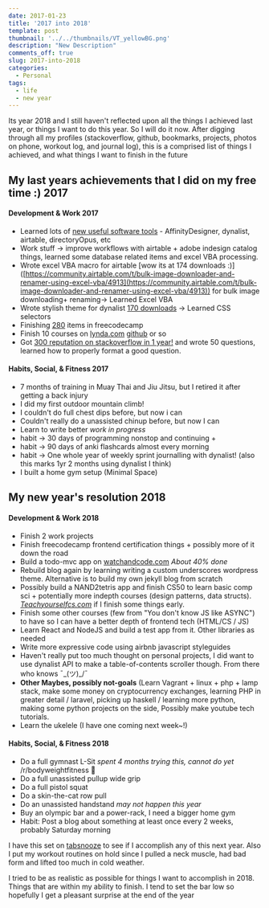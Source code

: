 ```yaml
---
date: 2017-01-23
title: '2017 into 2018'
template: post
thumbnail: '../../thumbnails/VT_yellowBG.png'
description: "New Description"
comments_off: true
slug: 2017-into-2018
categories:
  - Personal
tags:
  - life
  - new year
---
```


Its year 2018 and I still haven't reflected upon all the things I achieved last year, or things I want to do this year. So I will do it now. After digging through all my profiles (stackoverflow, github, bookmarks, projects, photos on phone, workout log, and journal log), this is a comprised list of things I achieved, and what things I want to finish in the future

## My last years achievements that I did on my free time :) 2017

#### Development & Work 2017

*   Learned lots of [new useful software tools](https://alternativeto.net/user/kagerjay/) - AffinityDesigner, dynalist, airtable, directoryOpus, etc
*   Work stuff → improve workflows with airtable + adobe indesign catalog things, learned some database related items and excel VBA processing.
*   Wrote excel VBA macro for airtable [wow its at 174 downloads :)]
([https://community.airtable.com/t/bulk-image-downloader-and-renamer-using-excel-vba/4913](https://community.airtable.com/t/bulk-image-downloader-and-renamer-using-excel-vba/4913)) for bulk image downloading+ renaming→ Learned Excel VBA
*   Wrote stylish theme for dynalist [170 downloads](https://userstyles.org/styles/144225/dynalist-simple-colors-for-default-theme) → Learned CSS selectors
*   Finishing [280](https://www.freecodecamp.org/anacondapython) items in freecodecamp
*   Finish 10 courses on [lynda.com](http://lynda.com) [github](https://github.com/Kagerjay) or so
*   Got [300 reputation on stackoverflow in 1 year!](https://stackoverflow.com/users/3258462/kagerjay) and wrote 50 questions, learned how to properly format a good question.

#### Habits, Social, & Fitness 2017

*   7 months of training in Muay Thai and Jiu Jitsu, but I retired it after getting a back injury
*   I did my first outdoor mountain climb!
*   I couldn't do full chest dips before, but now i can
*   Couldn't really do a unassisted chinup before, but now I can
*   Learn to write better _work in progress_
*   habit -> 30 days of programming nonstop and continuing +
*   habit -> 90 days of anki flashcards almost every morning
*   habit -> One whole year of weekly sprint journalling with dynalist! (also this marks 1yr 2 months using dynalist I think)
*   I built a home gym setup (Minimal Space)

## My new year's resolution 2018

#### Development & Work 2018

*   Finish 2 work projects
*   Finish freecodecamp frontend certification things + possibly more of it down the road
*   Build a todo-mvc app on [watchandcode.com](http://watchandcode.com) _About 40% done_
*   Rebuild blog again by learning writing a custom underscores wordpress theme. Alternative is to build my own jekyll blog from scratch
*   Possibly build a NAND2tetris app and finish CS50 to learn basic comp sci + potentially more indepth courses (design patterns, data structs). _[Teachyourselfcs.com](http://Teachyourselfcs.com)_ if I finish some things early.
*   Finish some other courses (few from "You don't know JS like ASYNC") to have so I can have a better depth of frontend tech (HTML/CS / JS)
*   Learn React and NodeJS and build a test app from it. Other libraries as needed
*   Write more expressive code using airbnb javascript styleguides
*   Haven't really put too much thought on personal projects, I did want to use dynalist API to make a table-of-contents scroller though. From there who knows ¯\_(ツ)_/¯
*   **Other Maybes, possibly not-goals** (Learn Vagrant + linux + php + lamp stack, make some money on cryptocurrency exchanges, learning PHP in greater detail / laravel, picking up haskell / learning more python, making some python projects on the side, Possibly make youtube tech tutorials.
*   Learn the ukelele (I have one coming next week~!)

#### Habits, Social, & Fitness 2018

*   Do a full gymnast L-Sit _spent 4 months trying this, cannot do yet_ /r/bodyweightfitness :muscle:
*   Do a full unassisted pullup wide grip
*   Do a full pistol squat
*   Do a skin-the-cat row pull
*   Do an unassisted handstand _may not happen this year_
*   Buy an olympic bar and a power-rack, I need a bigger home gym
*   Habit: Post a blog about something at least once every 2 weeks, probably Saturday morning

I have this set on [tabsnooze](https://chrome.google.com/webstore/detail/tab-snooze/pdiebiamhaleloakpcgmpnenggpjbcbm?hl=en) to see if I accomplish any of this next year. Also I put my workout routines on hold since I pulled a neck muscle, had bad form and lifted too much in cold weather.

I tried to be as realistic as possible for things I want to accomplish in 2018. Things that are within my ability to finish. I tend to set the bar low so hopefully I get a pleasant surprise at the end of the year